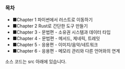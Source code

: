 
### 목차

- ■Chapter 1 파이썬에서 러스트로 이동하기
- ■Chapter 2 Rust로 간단한 도구 만들기
- ■Chapter 3 - 문법편 - 소유권 시스템과 데이터 타입
- ■Chapter 4 - 문법편 - 메서드, 제네릭, 트레잇
- ■Chapter 5 - 응용편 - 이미지/음악/네트워크
- ■Chapter 6 - 응용편 - 메모리 관리와 다른 언어와의 연계

소스 코드는 src 아래에 있습니다.

